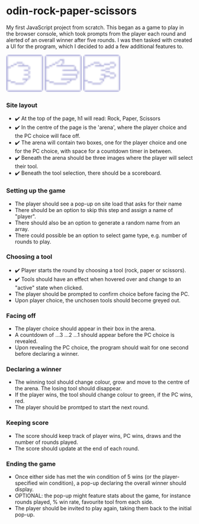 # odin-rock-paper-scissors
My first JavaScript project from scratch. This began as a game to play in the browser console, which took prompts from the player each round and alerted of an overall winner after five rounds. I was then tasked with created a UI for the program, which I decided to add a few additional features to.

<div float="left">
  <img src="./images/rock-hover.svg" width="100" />
  <img src="./images/paper-hover.svg" width="100" /> 
  <img src="./images/scissors-hover.svg" width="100" />
</div>

### Site layout
- ✔️ At the top of the page, h1 will read: Rock, Paper, Scissors
- ✔️ In the centre of the page is the 'arena', where the player choice and the PC choice will face off.
- ✔️ The arena will contain two boxes, one for the player choice and one for the PC choice, with space for a countdown timer in between.
- ✔️ Beneath the arena should be three images where the player will select their tool.
- ✔️ Beneath the tool selection, there should be a scoreboard.

### Setting up the game
- The player should see a pop-up on site load that asks for their name
- There should be an option to skip this step and assign a name of "player".
- There should also be an option to generate a random name from an array.
- There could possible be an option to select game type, e.g. number of rounds to play.

### Choosing a tool
- ✔️ Player starts the round by choosing a tool (rock, paper or scissors).
- ✔️ Tools should have an effect when hovered over and change to an "active" state when clicked.
- The player should be prompted to confirm choice before facing the PC.
- Upon player choice, the unchosen tools should become greyed out.

### Facing off
- The player choice should appear in their box in the arena.
- A countdown of ...3 ...2 ...1 should appear before the PC choice is revealed.
- Upon revealing the PC choice, the program should wait for one second before declaring a winner.

### Declaring a winner
- The winning tool should change colour, grow and move to the centre of the arena. The losing tool should disappear.
- If the player wins, the tool should change colour to green, if the PC wins, red.
- The player should be promtped to start the next round.

### Keeping score
- The score should keep track of player wins, PC wins, draws and the number of rounds played.
- The score should update at the end of each round.

### Ending the game
- Once either side has met the win condition of 5 wins (or the player-specified win condition), a pop-up declaring the overall winner should display.
- OPTIONAL: the pop-up might feature stats about the game, for instance rounds played, % win rate, favourite tool from each side.
- The player should be invited to play again, taking them back to the initial pop-up.

